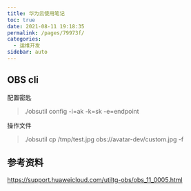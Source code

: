 ```yaml
---
title: 华为云使用笔记
toc: true
date: 2021-08-11 19:18:35
permalink: /pages/79973f/
categories:
  - 运维开发
sidebar: auto
---
```




## OBS cli

配置密匙

> ./obsutil config -i=ak -k=sk -e=endpoint



操作文件



> ./obsutil cp /tmp/test.jpg  obs://avatar-dev/custom.jpg -f



## 参考资料

https://support.huaweicloud.com/utiltg-obs/obs_11_0005.html

